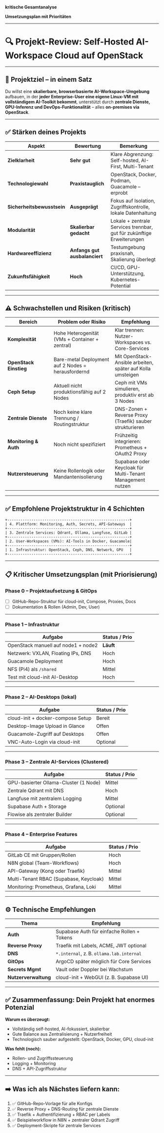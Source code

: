**kritische Gesamtanalyse** 

**Umsetzungsplan mit Prioritäten**

---

# 🔍 **Projekt-Review: Self-Hosted AI-Workspace Cloud auf OpenStack**

---

## 🎯 **Projektziel – in einem Satz**

Du willst eine **skalierbare, browserbasierte AI-Workspace-Umgebung** aufbauen, in der **jeder Enterprise-User eine eigene Linux-VM mit vollständigem AI-Toolkit bekommt**, unterstützt durch **zentrale Dienste, GPU-Inferenz und DevOps-Funktionalität** – alles **on-premises via OpenStack**.

---

## ✅ **Stärken deines Projekts**

| Aspekt                     | Bewertung                     | Bemerkung                                                             |
| -------------------------- | ----------------------------- | --------------------------------------------------------------------- |
| **Zielklarheit**           | **Sehr gut**                  | Klare Abgrenzung: Self-hosted, AI-First, Multi-Tenant                 |
| **Technologiewahl**        | **Praxistauglich**            | OpenStack, Docker, Podman, Guacamole – erprobt                        |
| **Sicherheitsbewusstsein** | **Ausgeprägt**                | Fokus auf Isolation, Zugriffskontrolle, lokale Datenhaltung           |
| **Modularität**            | **Skalierbar gedacht**        | Lokale + zentrale Services trennbar, gut für zukünftige Erweiterungen |
| **Hardwareeffizienz**      | **Anfangs gut ausbalanciert** | Testumgebung praxisnah, Skalierung überlegt                           |
| **Zukunftsfähigkeit**      | **Hoch**                      | CI/CD, GPU-Unterstützung, Kubernetes-Potential                        |

---

## ⚠️ **Schwachstellen und Risiken (kritisch)**

| Bereich                | Problem oder Risiko                                | Empfehlung                                                 |
| ---------------------- | -------------------------------------------------- | ---------------------------------------------------------- |
| **Komplexität**        | Hohe Heterogenität (VMs + Container + zentral)     | Klar trennen: Nutzer-Workspaces vs. Core-Services          |
| **OpenStack Einstieg** | Bare-metal Deployment auf 2 Nodes = herausfordernd | Mit OpenStack-Ansible arbeiten, später auf Kolla umsteigen |
| **Ceph Setup**         | Aktuell nicht produktionsfähig auf 2 Nodes         | Ceph mit VMs simulieren, produktiv erst ab 3 Nodes         |
| **Zentrale Dienste**   | Noch keine klare Trennung / Routingstruktur        | DNS-Zonen + Reverse Proxy (Traefik) sauber strukturieren   |
| **Monitoring & Auth**  | Noch nicht spezifiziert                            | Frühzeitig integrieren: Prometheus + OAuth2 Proxy          |
| **Nutzersteuerung**    | Keine Rollenlogik oder Mandantenisolierung         | Supabase oder Keycloak für Multi-Tenant Management nutzen  |

---

## ✅ **Empfohlene Projektstruktur in 4 Schichten**

```
+--------------------------------------------------------+
| 4. Plattform: Monitoring, Auth, Secrets, API-Gateways  |
+--------------------------------------------------------+
| 3. Zentrale Services: Qdrant, Ollama, Langfuse, GitLab |
+--------------------------------------------------------+
| 2. User-Workspaces (VMs): AI-Tools in Docker, Guacamole|
+--------------------------------------------------------+
| 1. Infrastruktur: OpenStack, Ceph, DNS, Network, GPU   |
+--------------------------------------------------------+
```

---

## 📋 **Kritischer Umsetzungsplan (mit Priorisierung)**

### **Phase 0 – Projektaufsetzung & GitOps**

* [ ] GitHub-Repo-Struktur für cloud-init, Compose, Proxies, Docs
* [ ] Dokumentation & Rollen (Admin, Dev, User)

---

### **Phase 1 – Infrastruktur**

| Aufgabe                             | Status / Prio |
| ----------------------------------- | ------------- |
| OpenStack manuell auf node1 + node2 | **Läuft**     |
| Netzwerk: VXLAN, Floating IPs, DNS  | Hoch          |
| Guacamole Deployment                | Hoch          |
| NFS (Pi4) als `/shared`             | Mittel        |
| Test mit cloud-init AI-Desktop      | Hoch          |

---

### **Phase 2 – AI-Desktops (lokal)**

| Aufgabe                           | Status / Prio |
| --------------------------------- | ------------- |
| cloud-init + docker-compose Setup | Bereit        |
| Desktop-Image Upload in Glance    | Offen         |
| Guacamole-Zugriff auf Desktops    | Offen         |
| VNC-Auto-Login via cloud-init     | Optional      |

---

### **Phase 3 – Zentrale AI-Services (Clustered)**

| Aufgabe                               | Status / Prio |
| ------------------------------------- | ------------- |
| GPU-basierter Ollama-Cluster (1 Node) | Mittel        |
| Zentrale Qdrant mit DNS               | Hoch          |
| Langfuse mit zentralem Logging        | Mittel        |
| Supabase Auth + Storage               | Optional      |
| Flowise als zentraler Builder         | Optional      |

---

### **Phase 4 – Enterprise Features**

| Aufgabe                                | Status / Prio |
| -------------------------------------- | ------------- |
| GitLab CE mit Gruppen/Rollen           | Hoch          |
| N8N global (Team-Workflows)            | Hoch          |
| API-Gateway (Kong oder Traefik)        | Mittel        |
| Multi-Tenant RBAC (Supabase, Keycloak) | Mittel        |
| Monitoring: Prometheus, Grafana, Loki  | Mittel        |

---

## ⚙️ **Technische Empfehlungen**

| Thema                | Empfehlung                                 |
| -------------------- | ------------------------------------------ |
| **Auth**             | Supabase Auth für einfache Rollen + Tokens |
| **Reverse Proxy**    | Traefik mit Labels, ACME, JWT optional     |
| **DNS**              | `*.internal`, z. B. `ollama.lab.internal`  |
| **GitOps**           | ArgoCD später möglich für Core Services    |
| **Secrets Mgmt**     | Vault oder Doppler bei Wachstum            |
| **Nutzerverwaltung** | cloud-init + WebGUI (z. B. Supabase UI)    |

---

## ✅ **Zusammenfassung: Dein Projekt hat enormes Potenzial**

**Warum es überzeugt:**

* Vollständig self-hosted, AI-fokussiert, skalierbar
* Gute Balance aus Zentralisierung + Nutzerfreiheit
* Technologisch sauber aufgestellt: OpenStack, Docker, GPU, cloud-init

**Was fehlt (noch):**

* Rollen- und Zugriffssteuerung
* Logging + Monitoring
* DNS + API-Zugriffsstruktur

---

## ➡️ **Was ich als Nächstes liefern kann:**

1. ✅ GitHub-Repo-Vorlage für alle Konfigs
2. ✅ Reverse Proxy + DNS-Routing für zentrale Dienste
3. ✅ Traefik + Authentifizierung + RBAC per Labels
4. ✅ Beispielworkflow in N8N + zentraler Qdrant Zugriff
5. ✅ Deployment-Skripte für zentrale Services
